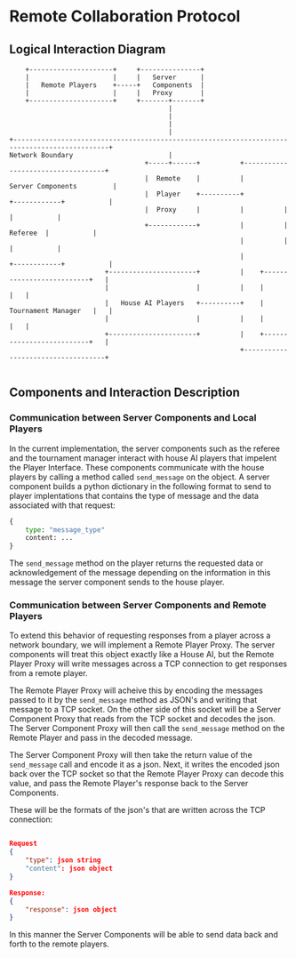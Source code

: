 # Remote Collaboration Protocol

## Logical Interaction Diagram

```ASCCI
    +---------------------+     +---------------+
    |                     |     |   Server      |
    |   Remote Players    +-----+   Components  |
    |                     |     |   Proxy       |
    +---------------------+     +-------+-------+
                                        |
                                        |
                                        |
                                        |
+----------------------------------------------------------------------------------------------+
Network Boundary                        |
                                  +-----+------+          +-----------------------------------+
                                  |  Remote    |          |         Server Components         |
                                  |  Player    +----------+          +------------+           |
                                  |  Proxy     |          |          |            |           |
                                  +------------+          |          |   Referee  |           |
                                                          |          |            |           |
                                                          |          +------------+           |
                        +----------------------+          |    +--------------------------+   |
                        |                      |          |    |                          |   |
                        |   House AI Players   +----------+    |     Tournament Manager   |   |
                        |                      |          |    |                          |   |
                        +----------------------+          |    +--------------------------+   |
                                                          +-----------------------------------+


```

## Components and Interaction Description

### Communication between Server Components and Local Players

In the current implementation, the server components such as the referee and the tournament manager interact with house AI players that impelent the Player Interface. These components communicate with the house players by calling a method called `send_message` on the object. A server component builds a python dictionary in the following format to send to player implentations that contains the type of message and the data associated with that request:

```Python
{
    type: "message_type"
    content: ...
}
```

The `send_message` method on the player returns the requested data or acknowledgement of the message depending on the information in this message the server component sends to the house player.

### Communication between Server Components and Remote Players

To extend this behavior of requesting responses from a player across a network boundary, we will implement a Remote Player Proxy. The server components will treat this object exactly like a House AI, but the Remote Player Proxy will write messages across a TCP connection to get responses from a remote player.

The Remote Player Proxy will acheive this by encoding the messages passed to it by the `send_message` method as JSON's and writing that message to a TCP socket. On the other side of this socket will be a Server Component Proxy that reads from the TCP socket and decodes the json. The Server Component Proxy will then call the `send_message` method on the Remote Player and pass in the decoded message.

The Server Component Proxy will then take the return value of the `send_message` call and encode it as a json. Next, it writes the encoded json back over the TCP socket so that the Remote Player Proxy can decode this value, and pass the Remote Player's response back to the Server Components.

These will be the formats of the json's that are written across the TCP connection:

```JSON

Request
{
    "type": json string
    "content": json object
}

Response:
{
    "response": json object
}
```

In this manner the Server Components will be able to send data back and forth to the remote players.
